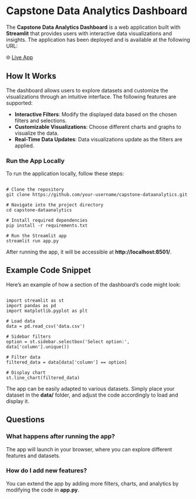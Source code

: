 <h1>Capstone Data Analytics Dashboard</h1>

<p>
  The <strong>Capstone Data Analytics Dashboard</strong> is a web application built with <strong>Streamlit</strong> that provides users with interactive data visualizations and insights. The application has been deployed and is available at the following URL:
</p>

<p>🌐 <a href="https://capstone-dataanalytics.streamlit.app">Live App</a></p>

<h2>How It Works</h2>

<p>
  The dashboard allows users to explore datasets and customize the visualizations through an intuitive interface. The following features are supported:
</p>

<ul>
  <li><strong>Interactive Filters</strong>: Modify the displayed data based on the chosen filters and selections.</li>
  <li><strong>Customizable Visualizations</strong>: Choose different charts and graphs to visualize the data.</li>
  <li><strong>Real-Time Data Updates</strong>: Data visualizations update as the filters are applied.</li>
</ul>

<h3>Run the App Locally</h3>

<p>To run the application locally, follow these steps:</p>

<pre><code>
# Clone the repository
git clone https://github.com/your-username/capstone-dataanalytics.git

# Navigate into the project directory
cd capstone-dataanalytics

# Install required dependencies
pip install -r requirements.txt

# Run the Streamlit app
streamlit run app.py
</code></pre>

<p>After running the app, it will be accessible at <strong>http://localhost:8501/</strong>.</p>

<h2>Example Code Snippet</h2>

<p>Here’s an example of how a section of the dashboard’s code might look:</p>

<pre><code>
import streamlit as st
import pandas as pd
import matplotlib.pyplot as plt

# Load data
data = pd.read_csv('data.csv')

# Sidebar filters
option = st.sidebar.selectbox('Select option:', data['column'].unique())

# Filter data
filtered_data = data[data['column'] == option]

# Display chart
st.line_chart(filtered_data)
</code></pre>

<p>
  The app can be easily adapted to various datasets. Simply place your dataset in the <strong>data/</strong> folder, and adjust the code accordingly to load and display it.
</p>

<h2>Questions</h2>

<h3>What happens after running the app?</h3>
<p>The app will launch in your browser, where you can explore different features and datasets.</p>

<h3>How do I add new features?</h3>
<p>You can extend the app by adding more filters, charts, and analytics by modifying the code in <strong>app.py</strong>.</p>
